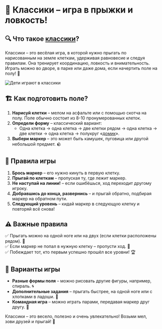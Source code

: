 # 🎨 Классики – игра в прыжки и ловкость!

## 🔍 Что такое [классики](../../../KIDBOOK/entertainment/active_games/concepts/hopscotch.md)?
Классики – это весёлая игра, в которой нужно прыгать по нарисованным на земле клеткам, удерживая равновесие и следуя правилам. Она тренирует координацию, ловкость и внимательность. Играть можно во дворе, в парке или даже дома, если начертить поле на полу! 🏡

![Дети играют в классики](https://example.com/hopscotch.jpg)

## 🏗️ Как подготовить поле?
1. **Нарисуй клетки** – мелом на асфальте или с помощью скотча на полу. Поле обычно состоит из 8-10 пронумерованных клеток.
2. **Определи форму** – классический вариант:
   - Одна клетка → одна клетка → две клетки рядом → одна клетка → две клетки → одна клетка → полукруг «[домик](../../../KIDBOOK/entertainment/active_games/concepts/home_base.md)».
3. **Выбери маркер** – это может быть камушек, пуговица или другой небольшой предмет. 🪨

## 🎯 Правила игры
1. **Брось маркер** – его нужно кинуть в первую клетку.
2. **Прыгай по клеткам** – пропуская ту, где лежит маркер.
3. **Не наступай на линии!** – если ошибёшься, ход переходит другому игроку.
4. **Добравшись до конца, развернись** – и прыгай обратно, подбирая маркер на обратном пути.
5. **Следующий уровень** – кидай маркер в следующую клетку и повторяй всё снова!

## ⚠️ Важные правила
✅ Прыгать можно на одной ноге или на двух (если клетки расположены рядом). 🦶  
✅ Если маркер не попал в нужную клетку – пропусти ход. 🎯  
✅ Побеждает тот, кто первым успешно прошёл все уровни! 🏆

## 🚀 Варианты игры
- **Разные формы поля** – можно рисовать другие фигуры, например, спираль. 🌀
- **Дополнительные задания** – прыгать быстрее, на одной ноге или с хлопками в ладоши. 👏
- **Командная игра** – можно играть парами, передавая маркер друг другу. 🤝

Классики – это весело, полезно и очень увлекательно! Возьми мел, зови друзей и прыгай! 🎉

